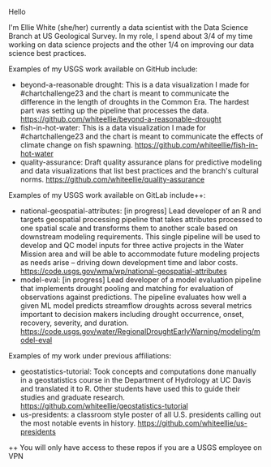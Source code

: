 Hello 

I'm Ellie White (she/her) currently a data scientist with the Data Science Branch at US Geological Survey. In my role, I spend about 3/4 of my time working on data science projects and the other 1/4 on improving our data science best practices.

Examples of my USGS work available on GitHub include:
* beyond-a-reasonable drought: This is a data visualization I made for #chartchallenge23 and the chart is meant to communicate the difference in the length of droughts in the Common Era. The hardest part was setting up the pipeline that processes the data. https://github.com/whiteellie/beyond-a-reasonable-drought
* fish-in-hot-water: This is a data visualization I made for #chartchallenge23 and the chart is meant to communicate the effects of climate change on fish spawning.	https://github.com/whiteellie/fish-in-hot-water 
* quality-assurance: Draft quality assurance plans for predictive modeling and data visualizations that list best practices and the branch's cultural norms. https://github.com/whiteellie/quality-assurance

Examples of my USGS work available on GitLab include++:
* national-geospatial-attributes: [in progress] Lead developer of an R and targets geospatial processing pipeline that takes attributes processed to one spatial scale and transforms them to another scale based on downstream modeling requirements.  This single pipeline will be used to develop and QC model inputs for three active projects in the Water Mission area and will be able to accommodate future modeling projects as needs arise – driving down development time and labor costs. https://code.usgs.gov/wma/wp/national-geospatial-attributes
* model-eval: [in progress] Lead developer of a model evaluation pipeline that implements drought pooling and matching for evaluation of observations against predictions. The pipeline evaluates how well a given ML model predicts streamflow droughts across several metrics important to decision makers including drought occurrence, onset, recovery, severity, and duration. https://code.usgs.gov/water/RegionalDroughtEarlyWarning/modeling/model-eval

Examples of my work under previous affiliations:
* geostatistics-tutorial: Took concepts and computations done manually in a geostatistics course in the Department of Hydrology at UC Davis and translated it to R. Other students have used this to guide their studies and graduate research. https://github.com/whiteellie/geostatistics-tutorial 
* us-presidents: a classroom style poster of all U.S. presidents calling out the most notable events in history. https://github.com/whiteellie/us-presidents  

++ You will only have access to these repos if you are a USGS employee on VPN
